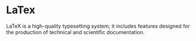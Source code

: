 # LaTex
LaTeX is a high-quality typesetting system; it includes features designed for the production of technical and scientific documentation.
